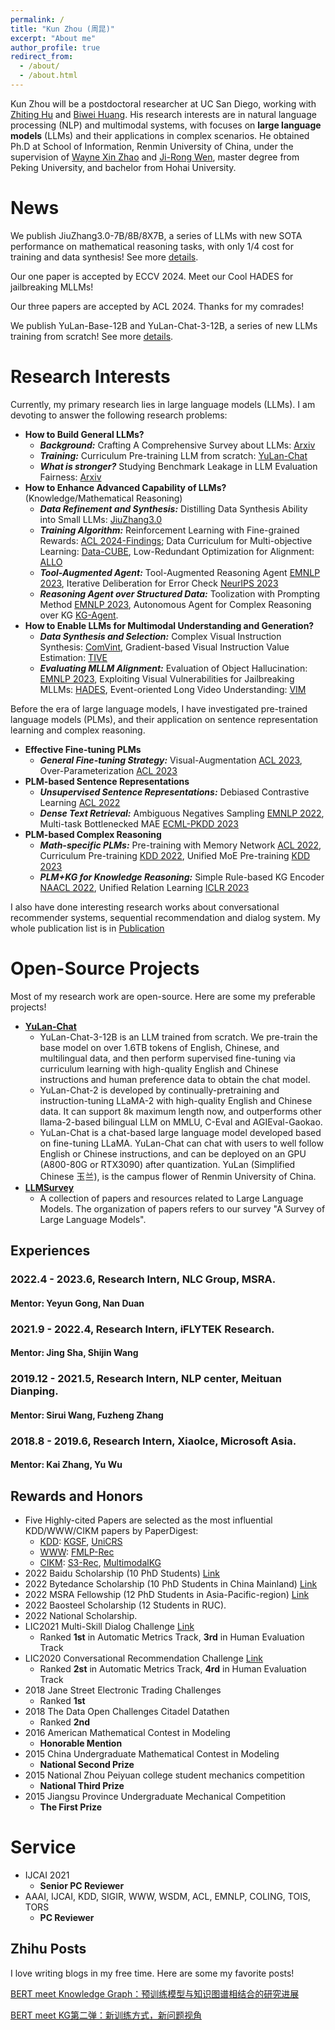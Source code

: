 ```yaml
---
permalink: /
title: "Kun Zhou (周昆)"
excerpt: "About me"
author_profile: true
redirect_from: 
  - /about/
  - /about.html
---
```


Kun Zhou will be a postdoctoral researcher at UC San Diego, working with [Zhiting Hu](http://zhiting.ucsd.edu/) and [Biwei Huang](https://biweihuang.com/). His research interests are in natural language processing (NLP) and multimodal systems, with focuses on **large language models** (LLMs) and their applications in complex scenarios. He obtained Ph.D at School of Information, Renmin University of China, under the supervision of [Wayne Xin Zhao](https://scholar.google.com/citations?user=JNhNacoAAAAJ&hl=zh-CN) and [Ji-Rong Wen](https://scholar.google.com/citations?user=tbxCHJgAAAAJ&hl=zh-CN), master degree from Peking University, and bachelor from Hohai University.

News
======
We publish JiuZhang3.0-7B/8B/8X7B, a series of LLMs with new SOTA performance on mathematical reasoning tasks, with only 1/4 cost for training and data synthesis! See more [details](https://arxiv.org/pdf/2405.14365).

Our one paper is accepted by ECCV 2024. Meet our Cool HADES for jailbreaking MLLMs!

Our three papers are accepted by ACL 2024. Thanks for my comrades!

We publish YuLan-Base-12B and YuLan-Chat-3-12B, a series of new LLMs training from scratch! See more [details](https://github.com/RUC-GSAI/YuLan-Chat).

Research Interests
======
Currently, my primary research lies in large language models (LLMs). I am devoting to answer the following research problems:

* **How to Build General LLMs?**
  * ***Background:*** Crafting A Comprehensive Survey about LLMs: [Arxiv](https://arxiv.org/abs/2303.18223)
  * ***Training:*** Curriculum Pre-training LLM from scratch: [YuLan-Chat](https://github.com/RUC-GSAI/YuLan-Chat)
  * ***What is stronger?*** Studying Benchmark Leakage in LLM Evaluation Fairness: [Arxiv](https://arxiv.org/pdf/2311.01964)
* **How to Enhance Advanced Capability of LLMs?** (Knowledge/Mathematical Reasoning)
  * ***Data Refinement and Synthesis:*** Distilling Data Synthesis Ability into Small LLMs: [JiuZhang3.0](https://arxiv.org/pdf/2405.14365)
  * ***Training Algorithm:*** Reinforcement Learning with Fine-grained Rewards: [ACL 2024-Findings](https://arxiv.org/pdf/2401.06081); Data Curriculum for Multi-objective Learning: [Data-CUBE](https://arxiv.org/pdf/2401.03563), Low-Redundant Optimization for Alignment: [ALLO](https://arxiv.org/pdf/2406.12606)
  * ***Tool-Augmented Agent:*** Tool-Augmented Reasoning Agent [EMNLP 2023](https://arxiv.org/pdf/2305.14323), Iterative Deliberation for Error Check [NeurIPS 2023](https://arxiv.org/pdf/2306.02408)
  * ***Reasoning Agent over Structured Data:*** Toolization with Prompting Method [EMNLP 2023](https://arxiv.org/pdf/2305.09645), Autonomous Agent for Complex Reasoning over KG [KG-Agent](https://arxiv.org/pdf/2402.11163).
* **How to Enable LLMs for Multimodal Understanding and Generation?**
  * ***Data Synthesis and Selection:*** Complex Visual Instruction Synthesis: [ComVint](https://arxiv.org/pdf/2311.01487), Gradient-based Visual Instruction Value Estimation: [TIVE](https://arxiv.org/pdf/2403.09559)
  * ***Evaluating MLLM Alignment:*** Evaluation of Object Hallucination: [EMNLP 2023](https://arxiv.org/pdf/2305.10355), Exploiting Visual Vulnerabilities for Jailbreaking MLLMs: [HADES](https://arxiv.org/pdf/2403.09792), Event-oriented Long Video Understanding: [VIM](https://arxiv.org/pdf/2406.14129)

Before the era of large language models, I have investigated pre-trained language models (PLMs), and their application on sentence representation learning and complex reasoning.

* **Effective Fine-tuning PLMs**
  * ***General Fine-tuning Strategy:*** Visual-Augmentation [ACL 2023](https://arxiv.org/pdf/2212.07937), Over-Parameterization [ACL 2023](https://aclanthology.org/2023.acl-long.212.pdf)
* **PLM-based Sentence Representations**
  * ***Unsupervised Sentence Representations:*** Debiased Contrastive Learning [ACL 2022](https://arxiv.org/pdf/2205.00656)
  * ***Dense Text Retrieval:*** Ambiguous Negatives Sampling [EMNLP 2022](https://arxiv.org/pdf/2210.11773), Multi-task Bottlenecked MAE [ECML-PKDD 2023](https://arxiv.org/pdf/2212.07841)
* **PLM-based Complex Reasoning**
  * ***Math-specific PLMs:*** Pre-training with Memory Network [ACL 2022](https://aclanthology.org/2022.acl-long.408.pdf), Curriculum Pre-training [KDD 2022](https://arxiv.org/pdf/2206.06315), Unified MoE Pre-training [KDD 2023](https://arxiv.org/pdf/2306.11027)
  * ***PLM+KG for Knowledge Reasoning:*** Simple Rule-based KG Encoder [NAACL 2022](https://arxiv.org/pdf/2205.01841), Unified Relation Learning [ICLR 2023](https://arxiv.org/pdf/2212.00959)


I also have done interesting research works about conversational recommender systems, sequential recommendation and dialog system. My whole publication list is in [Publication](https://lancelot39.github.io/publications/)

Open-Source Projects
======
Most of my research work are open-source. Here are some my preferable projects!
* [**YuLan-Chat**](https://github.com/RUC-GSAI/YuLan-Chat)
  * YuLan-Chat-3-12B is an LLM trained from scratch. We pre-train the base model on over 1.6TB tokens of English, Chinese, and multilingual data, and then perform supervised fine-tuning via curriculum learning with high-quality English and Chinese instructions and human preference data to obtain the chat model.
  * YuLan-Chat-2 is developed by continually-pretraining and instruction-tuning LLaMA-2 with high-quality English and Chinese data. It can support 8k maximum length now, and outperforms other llama-2-based bilingual LLM on MMLU, C-Eval and AGIEval-Gaokao.
  * YuLan-Chat is a chat-based large language model developed based on fine-tuning LLaMA. YuLan-Chat can chat with users to well follow English or Chinese instructions, and can be deployed on an GPU (A800-80G or RTX3090) after quantization. YuLan (Simplified Chinese 玉兰), is the campus flower of Renmin University of China.
* [**LLMSurvey**](https://github.com/RUCAIBox/LLMSurvey)
  * A collection of papers and resources related to Large Language Models. The organization of papers refers to our survey "A Survey of Large Language Models". 

Experiences
------
### 2022.4 - 2023.6, Research Intern, NLC Group, MSRA.
#### Mentor: Yeyun Gong, Nan Duan

### 2021.9 - 2022.4, Research Intern, iFLYTEK Research.
#### Mentor: Jing Sha, Shijin Wang

### 2019.12 - 2021.5, Research Intern, NLP center, Meituan Dianping.
#### Mentor: Sirui Wang, Fuzheng Zhang

### 2018.8 - 2019.6, Research Intern, XiaoIce, Microsoft Asia.
#### Mentor: Kai Zhang, Yu Wu

Rewards and Honors
------
* Five Highly-cited Papers are selected as the most influential KDD/WWW/CIKM papers by PaperDigest:
  * [KDD](https://www.paperdigest.org/2023/09/most-influential-kdd-papers-2023-09/): [KGSF](https://www.paperdigest.org/paper/?paper_id=kdd-3394486.3403143-2020-08-21), [UniCRS](https://www.paperdigest.org/paper/?paper_id=kdd-3534678.3539382-2022-08-12)
  * [WWW](https://www.paperdigest.org/2023/09/most-influential-www-papers-2023-09/): [FMLP-Rec](https://www.paperdigest.org/paper/?paper_id=www-3485447.3512111-2022-04-29)
  * [CIKM](https://www.paperdigest.org/2023/09/most-influential-cikm-papers-2023-09/): [S3-Rec](https://www.paperdigest.org/paper/?paper_id=cikm-3340531.3411954-2020-10-19), [MultimodalKG](https://www.paperdigest.org/paper/?paper_id=cikm-3340531.3411947-2020-10-19)
* 2022 Baidu Scholarship (10 PhD Students) [Link](http://scholarship.baidu.com/)
* 2022 Bytedance Scholarship (10 PhD Students in China Mainland) [Link](https://ur.bytedance.com/scholarship)
* 2022 MSRA Fellowship (12 PhD Students in Asia-Pacific-region) [Link](https://www.msra.cn/zh-cn/news/features/2022-fellows)
* 2022 Baosteel Scholarship (12 Students in RUC). 
* 2022 National Scholarship.
* LIC2021 Multi-Skill Dialog Challenge [Link](https://aistudio.baidu.com/aistudio/competition/detail/29?isFromCcf=true)
  * Ranked **1st** in Automatic Metrics Track, **3rd** in Human Evaluation Track
* LIC2020 Conversational Recommendation Challenge [Link](https://aistudio.baidu.com/aistudio/competition/detail/67)
  * Ranked **2st** in Automatic Metrics Track, **4rd** in Human Evaluation Track
* 2018 Jane Street Electronic Trading Challenges 
  * Ranked **1st**
* 2018 The Data Open Challenges Citadel Datathen 
  * Ranked **2nd**
* 2016 American Mathematical Contest in Modeling 
  * **Honorable Mention**
* 2015 China Undergraduate Mathematical Contest in Modeling 
  * **National Second Prize**
* 2015 National Zhou Peiyuan college student mechanics competition 
  * **National Third Prize**
* 2015 Jiangsu Province Undergraduate Mechanical Competition 
  * **The First Prize**

Service
======
* IJCAI 2021
  * **Senior PC Reviewer**
* AAAI, IJCAI, KDD, SIGIR, WWW, WSDM, ACL, EMNLP, COLING, TOIS, TORS
  * **PC Reviewer**

Zhihu Posts
------
I love writing blogs in my free time. Here are some my favorite posts!

[BERT meet Knowledge Graph：预训练模型与知识图谱相结合的研究进展](https://zhuanlan.zhihu.com/p/270009212)

[BERT meet KG第二弹：新训练方式，新问题视角](https://zhuanlan.zhihu.com/p/356415715)
